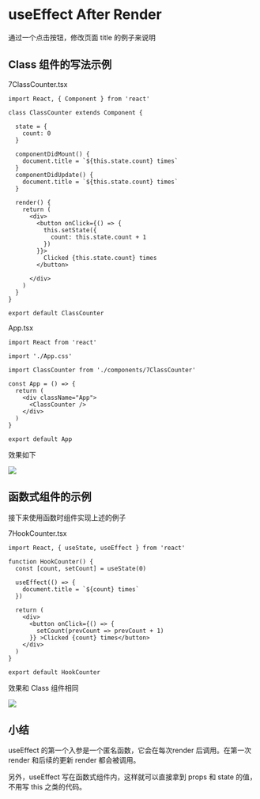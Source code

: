 # useEffect After Render

通过一个点击按钮，修改页面 title 的例子来说明

## Class 组件的写法示例

7ClassCounter.tsx

``` tsx
import React, { Component } from 'react'

class ClassCounter extends Component {

  state = {
    count: 0
  }

  componentDidMount() {
    document.title = `${this.state.count} times`
  }
  componentDidUpdate() {
    document.title = `${this.state.count} times`
  }

  render() {
    return (
      <div>
        <button onClick={() => {
          this.setState({
            count: this.state.count + 1
          })
        }}>
          Clicked {this.state.count} times
        </button>

      </div>
    )
  }
}

export default ClassCounter
```

App.tsx

``` tsx
import React from 'react'

import './App.css'

import ClassCounter from './components/7ClassCounter'

const App = () => {
  return (
    <div className="App">
      <ClassCounter />
    </div>
  )
}

export default App

```

效果如下

![](https://gw.alicdn.com/tfs/TB1yhhavy_1gK0jSZFqXXcpaXXa-418-215.gif)

## 函数式组件的示例

接下来使用函数时组件实现上述的例子

7HookCounter.tsx

``` tsx
import React, { useState, useEffect } from 'react'

function HookCounter() {
  const [count, setCount] = useState(0)

  useEffect(() => {
    document.title = `${count} times`
  })

  return (
    <div>
      <button onClick={() => {
        setCount(prevCount => prevCount + 1)
      }} >Clicked {count} times</button>
    </div>
  )
}

export default HookCounter
```

效果和 Class 组件相同

![](https://gw.alicdn.com/tfs/TB1yhhavy_1gK0jSZFqXXcpaXXa-418-215.gif)

## 小结

useEffect 的第一个入参是一个匿名函数，它会在每次render 后调用。在第一次 render 和后续的更新 render 都会被调用。

另外，useEffect 写在函数式组件内，这样就可以直接拿到 props 和 state 的值，不用写 this 之类的代码。
